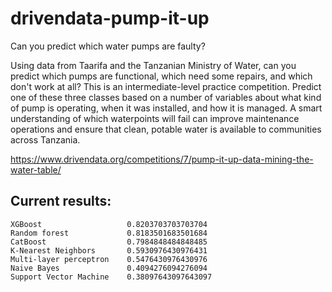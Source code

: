 # drivendata-pump-it-up
Can you predict which water pumps are faulty?

Using data from Taarifa and the Tanzanian Ministry of Water, can you predict which pumps are functional, which need some repairs, and which don't work at all? This is an intermediate-level practice competition. Predict one of these three classes based on a number of variables about what kind of pump is operating, when it was installed, and how it is managed. A smart understanding of which waterpoints will fail can improve maintenance operations and ensure that clean, potable water is available to communities across Tanzania.

https://www.drivendata.org/competitions/7/pump-it-up-data-mining-the-water-table/


## Current results:
```
XGBoost                   0.8203703703703704
Random forest             0.8183501683501684
CatBoost                  0.7984848484848485
K-Nearest Neighbors       0.5930976430976431
Multi-layer perceptron    0.5476430976430976
Naive Bayes               0.4094276094276094
Support Vector Machine    0.38097643097643097
```